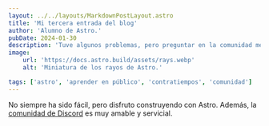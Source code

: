 ```yaml
---
layout: ../../layouts/MarkdownPostLayout.astro
title: 'Mi tercera entrada del blog'
author: 'Alumno de Astro.'
pubDate: 2024-01-30
description: 'Tuve algunos problemas, pero preguntar en la comunidad me ayudó mucho.'
image:
    url: 'https://docs.astro.build/assets/rays.webp'
    alt: 'Miniatura de los rayos de Astro.'

tags: ['astro', 'aprender en público', 'contratiempos', 'comunidad']
---
```


No siempre ha sido fácil, pero disfruto construyendo con Astro. Además, la [comunidad de Discord](https://astro.build/chat "_blank") es muy amable y servicial.
